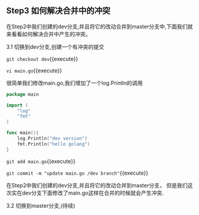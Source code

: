 ## Step3 如何解决合并中的冲突

在Step2中我们创建的dev分支,并且将它的改动合并到master分支中,下面我们就来看看如何解决合并中产生的冲突。

3.1 切换到dev分支,创建一个有冲突的提交

`git checkout dev`{{execute}}

`vi main.go`{{execute}}

很简单我们修改main.go,我们增加了一个log.Println的调用

```go
package main

import (
    "log"
    "fmt"
)

func main(){
    log.Println("dev version")        
    fmt.Println("hello golang")
}
```



`git add main.go`{{execute}}

`git commit -m "update main.go /dev branch"`{{execute}}

在Step2中我们创建的dev分支,并且将它的改动合并到master分支， 但是我们这次实在dev分支下面修改了main.go这样在合并的时候就会产生冲突.

3.2 切换到master分支,(待续)
